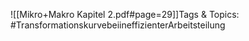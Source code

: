 
![[Mikro+Makro Kapitel 2.pdf#page=29]]Tags & Topics:
   #TransformationskurvebeiineffizienterArbeitsteilung